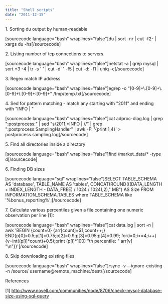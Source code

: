 ```yaml
---
title: "Shell scripts"
date: "2011-12-15"
---
```


1\. Sorting du output by human-readable

\[sourcecode language="bash" wraplines="false"\]du | sort -nr | cut -f2- | xargs du -hs\[/sourcecode\]

2\. Listing number of tcp connections to servers

\[sourcecode language="bash" wraplines="false"\]netstat -a | grep mysql | sort +3 -4 | tr -s ' ' | cut -d' ' -f5 | cut -d: -f1 | uniq -c\[/sourcecode\]

3\. Regex match IP address

\[sourcecode language="bash" wraplines="false"\]egrep -o "\[0-9\]+\\.\[0-9\]+\\.\[0-9\]+\\.\[0-9\]+:\[0-9\]+" /tmp/temp.txt\[/sourcecode\]

4\. Sed for pattern matching - match any starting with "2011" and ending with "INFO | "

\[sourcecode language="bash" wraplines="false"\]cat adproc-diag.log | grep ":postprocess:" | sed "s/2011.\*INFO | //" | grep ":postprocess:SamplingHandler" | awk -F: '{print $1,$4}' > postprocess.sampling.log\[/sourcecode\]

5\. Find all directories inside a directory

\[sourcecode language="bash" wraplines="false"\]find /market\_data/\* -type d\[/sourcecode\]

6\. Finding DB sizes

\[sourcecode language="sql" wraplines="false"\]SELECT TABLE\_SCHEMA AS 'database', TABLE\_NAME AS 'tables', CONCAT(ROUND(((DATA\_LENGTH + INDEX\_LENGTH - DATA\_FREE) / 1024 / 1024),2)," MB") AS Size FROM INFORMATION\_SCHEMA.TABLES where TABLE\_SCHEMA like '%bonus\_reporting%';\[/sourcecode\]

7\. Calculate various percentiles given a file containing one numeric observation per line \[1\]:

\[sourcecode language="bash" wraplines="false"\]cat data.log | sort -n | awk 'BEGIN {count=0} {arr\[count\]=$1;count++;} END{p\[0\]=0.5;p\[1\]=0.75;p\[2\]=0.9;p\[3\]=0.95;p\[4\]=0.99; for(i=0;i<=4;i++){v=int((p\[i\]\*count)+0.5);print (p\[i\]\*100) "th percentile: " arr\[v\] "\\n"}}'\[/sourcecode\]

8\. Skip downloading existing files

\[sourcecode language="bash" wraplines="false"\]rsync -v --ignore-existing -n /source/ username@remote\_machine:/dest/\[/sourcecode\]

References

\[1\] http://www.novell.com/communities/node/8706/check-mysql-database-size-using-sql-query

